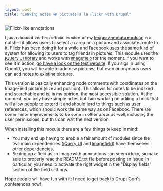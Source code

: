```yaml
---
layout: post
title: "Leaving notes on pictures a la Flickr with Drupal"
---
```


![Flickr-like annotations](http://teddy.fr/files/image_annotate.png)

I just released the first official version of my [Image Annotate module](http://drupal.org/project/image_annotate); in a nutshell it allows users to select an area on a picture and associate a note to it. Flickr has been doing it for a while and Facebook uses the same kind of system for allowing its users to tag friends in pictures. This module uses the [jQuery UI library](http://jqueryui.com) and works with [Imagefield](http://drupal.org/project/imagefield) for the moment. If you want to see it in action, [go have a look on the test website](http://d6.wiredcraft.com/image-annotate). If you sign in using OpenID, you will be able to add new pictures, but even anonymous users can add notes to existing pictures.

This version is basically enhancing node comments with coordinates on the ImageField picture (size and position). This allows for notes to be indexed and searchable and is, in my opinion, the most accessible solution. At the moment, you only have simple notes but I am working on adding a hook that will allow people to extend it and should lead to things such as user references, which should work the same way as on Facebook. There are some minor improvements to be done in other areas as well, including the user permissions, but this can wait the next version.

When installing this module there are a few things to keep in mind:

- You may end up having to enable a fair amount of modules since the two main dependencies ([jQuery UI](http://drupal.org/project/jquery_ui) and [Imagefield](http://drupal.org/project/imagefield)) have themselves other dependencies.
- Setting up a field as an image with annotations can seem tricky, so make sure to properly read the README.txt file before posting an issue. In particular, you need to activate the right widget in the "Display fields" section of the field settings.

Hope people will have fun with it: I need to get back to DrupalCon's conferences now!

